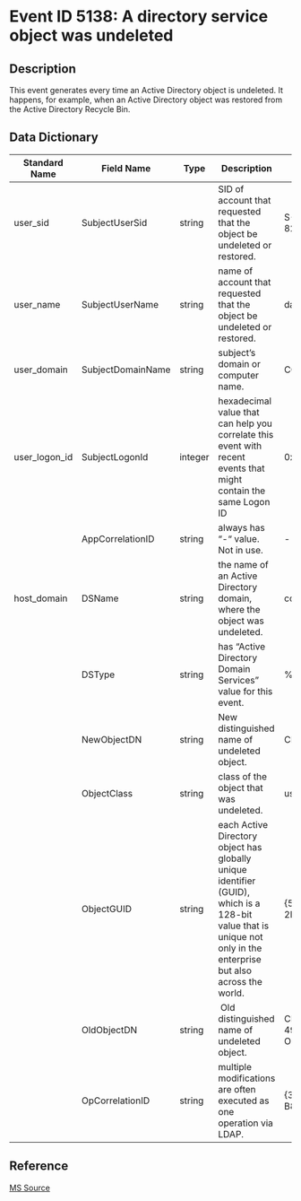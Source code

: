 # Event ID 5138: A directory service object was undeleted

## Description

This event generates every time an Active Directory object is undeleted. It happens, for example, when an Active Directory object was restored from the Active Directory Recycle Bin.

## Data Dictionary

|Standard Name|Field Name|Type|Description|Sample Value|
|----------------|----------------|----------------|----------------|----------------|
|user_sid|SubjectUserSid|string|SID of account that requested that the object be undeleted or restored.|S-1-5-21-3457937927-2839227994-823803824-1104|
|user_name|SubjectUserName|string|name of account that requested that the object be undeleted or restored.|dadmin|
|user_domain|SubjectDomainName|string|subject’s domain or computer name.|CONTOSO|
|user_logon_id|SubjectLogonId|integer|hexadecimal value that can help you correlate this event with recent events that might contain the same Logon ID|0x3be49|
||AppCorrelationID|string|always has “-“ value. Not in use.|-|
|host_domain|DSName|string|the name of an Active Directory domain, where the object was undeleted.|contoso.local|
||DSType|string|has “Active Directory Domain Services” value for this event.|%%14676|
||NewObjectDN|string|New distinguished name of undeleted object.|CN=Andrei,CN=Users,DC=contoso,DC=local|
||ObjectClass|string|class of the object that was undeleted.|user|
||ObjectGUID|string|each Active Directory object has globally unique identifier (GUID), which is a 128-bit value that is unique not only in the enterprise but also across the world.|{53511188-BC98-4995-9D78-2D40143C9711}|
||OldObjectDN|string| Old distinguished name of undeleted object.|CN=Andrei\\0ADEL:53511188-bc98-4995-9d78-2d40143c9711,CN=Deleted Objects,DC=contoso,DC=local|
||OpCorrelationID|string|multiple modifications are often executed as one operation via LDAP.|{3E2B5ECF-4C35-4C3F-8D82-B8D6F477D846}|

## Reference

[MS Source](https://github.com/MicrosoftDocs/windows-itpro-docs/blob/master/windows/security/threat-protection/auditing/event-5138.md)